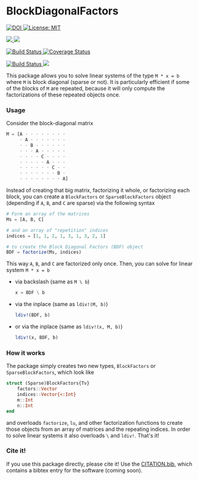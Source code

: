 

# BlockDiagonalFactors

<p>
  <a href="https://doi.org/<DOI>">
    <img src="https://zenodo.org/badge/DOI/<DOI>.svg" alt="DOI">
  </a>
  <a href="https://github.com/briochemc/BlockDiagonalFactors.jl/blob/master/LICENSE">
    <img alt="License: MIT" src="https://img.shields.io/badge/License-MIT-yellow.svg">
  </a>
</p>
<p>
  <a href="https://briochemc.github.io/BlockDiagonalFactors.jl/stable/">
    <img src=https://img.shields.io/badge/docs-stable-blue.svg>
  </a>
  <a href="https://briochemc.github.io/BlockDiagonalFactors.jl/latest/">
    <img src=https://img.shields.io/badge/docs-dev-blue.svg>
  </a>
</p>
<p>
  <a href="https://travis-ci.com/briochemc/BlockDiagonalFactors.jl">
    <img alt="Build Status" src="https://travis-ci.com/briochemc/BlockDiagonalFactors.jl.svg?branch=master">
  </a>
  <a href='https://coveralls.io/github/briochemc/BlockDiagonalFactors.jl'>
    <img src='https://coveralls.io/repos/github/briochemc/BlockDiagonalFactors.jl/badge.svg' alt='Coverage Status' />
  </a>
</p>
<p>
  <a href="https://ci.appveyor.com/project/briochemc/BlockDiagonalFactors-jl">
    <img alt="Build Status" src="https://ci.appveyor.com/api/projects/status/prm2xfd6q5pba1om?svg=true">
  </a>
  <a href="https://codecov.io/gh/briochemc/BlockDiagonalFactors.jl">
    <img src="https://codecov.io/gh/briochemc/BlockDiagonalFactors.jl/branch/master/graph/badge.svg" />
  </a>
</p>

This package allows you to solve linear systems of the type `M * x = b` where `M` is block diagonal (sparse or not).
It is particularly efficient if some of the blocks of `M` are repeated, because it will only compute the factorizations of these repeated objects once.

### Usage

Consider the block-diagonal matrix
```julia
M = [A ⋅ ⋅ ⋅ ⋅ ⋅ ⋅ ⋅ ⋅
     ⋅ A ⋅ ⋅ ⋅ ⋅ ⋅ ⋅ ⋅
     ⋅ ⋅ B ⋅ ⋅ ⋅ ⋅ ⋅ ⋅
     ⋅ ⋅ ⋅ A ⋅ ⋅ ⋅ ⋅ ⋅
     ⋅ ⋅ ⋅ ⋅ C ⋅ ⋅ ⋅ ⋅
     ⋅ ⋅ ⋅ ⋅ ⋅ A ⋅ ⋅ ⋅
     ⋅ ⋅ ⋅ ⋅ ⋅ ⋅ C ⋅ ⋅
     ⋅ ⋅ ⋅ ⋅ ⋅ ⋅ ⋅ B ⋅
     ⋅ ⋅ ⋅ ⋅ ⋅ ⋅ ⋅ ⋅ A]
```

Instead of creating that big matrix, factorizing it whole, or factorizing each block, you can create a `BlockFactors` or `SparseBlockFactors` object (depending if `A`, `B`, and `C` are sparse) via the following syntax

```julia
# Form an array of the matrices
Ms = [A, B, C]

# and an array of "repetition" indices
indices = [1, 1, 2, 1, 3, 1, 3, 2, 1]

# to create the Block Diagonal Factors (BDF) object
BDF = factorize(Ms, indices)
```

This way `A`, `B`, and `C` are factorized only once.
Then, you can solve for linear system `M * x = b` 
- via backslash (same as `M \ b`)

    ```julia
    x = BDF \ b
    ```

- via the inplace (same as `ldiv!(M, b)`)
    ```julia
    ldiv!(BDF, b)
    ```

- or via the inplace (same as `ldiv!(x, M, b)`)
    ```julia
    ldiv!(x, BDF, b)
    ```

### How it works

The package simply creates two new types, `BlockFactors` or `SparseBlockFactors`, which look like
```julia
struct (Sparse)BlockFactors{Tv}
    factors::Vector
    indices::Vector{<:Int}
    m::Int
    n::Int
end
```
and overloads `factorize`, `lu`, and other factorization functions to create those objects from an array of matrices and the repeating indices.
In order to solve linear systems it also overloads `\` and `ldiv!`.
That's it!

### Cite it!

If you use this package directly, please cite it!
Use the [CITATION.bib](./CITATION.bib), which contains a bibtex entry for the software (coming soon).
